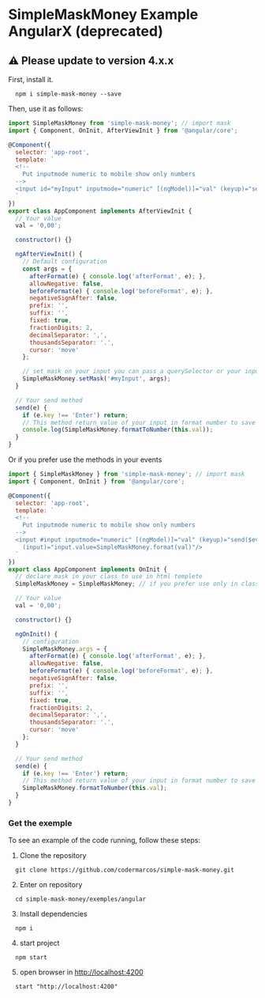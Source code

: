 # SimpleMaskMoney Example AngularX (deprecated)

## ⚠️ Please update to version 4.x.x

First, install it.

```shell
  npm i simple-mask-money --save
```

Then, use it as follows:

```javascript
import SimpleMaskMoney from 'simple-mask-money'; // import mask
import { Component, OnInit, AfterViewInit } from '@angular/core';

@Component({
  selector: 'app-root',
  template: `
  <!-- 
    Put inputmode numeric to mobile show only numbers 
  -->
  <input id="myInput" inputmode="numeric" [(ngModel)]="val" (keyup)="send($event)"/>
  `
})
export class AppComponent implements AfterViewInit {
  // Your value
  val = '0,00';

  constructor() {}

  ngAfterViewInit() {
    // Default configuration  
    const args = {
      afterFormat(e) { console.log('afterFormat', e); },
      allowNegative: false,
      beforeFormat(e) { console.log('beforeFormat', e); },
      negativeSignAfter: false,
      prefix: '',
      suffix: '',
      fixed: true,
      fractionDigits: 2,
      decimalSeparator: ',',
      thousandsSeparator: '.',
      cursor: 'move'
    };

    // set mask on your input you can pass a querySelector or your input element and options
    SimpleMaskMoney.setMask('#myInput', args);
  }

  // Your send method
  send(e) {
    if (e.key !== 'Enter') return;
    // This method return value of your input in format number to save in your database
    console.log(SimpleMaskMoney.formatToNumber(this.val));
  }
}
```

Or if you prefer use the methods in your events

```javascript
import { SimpleMaskMoney } from 'simple-mask-money'; // import mask
import { Component, OnInit } from '@angular/core';

@Component({
  selector: 'app-root',
  template: `
  <!-- 
    Put inputmode numeric to mobile show only numbers 
  -->
  <input #input inputmode="numeric" [(ngModel)]="val" (keyup)="send($event)" 
    (input)="input.value=SimpleMaskMoney.format(val)"/>
  `
})
export class AppComponent implements OnInit {
  // declare mask in your class to use in html templete
  SimpleMaskMoney = SimpleMaskMoney; // if you prefer use only in class this line is not necessary

  // Your value
  val = '0,00';

  constructor() {}

  ngOnInit() {
    // configuration
    SimpleMaskMoney.args = {
      afterFormat(e) { console.log('afterFormat', e); },
      allowNegative: false,
      beforeFormat(e) { console.log('beforeFormat', e); },
      negativeSignAfter: false,
      prefix: '',
      suffix: '',
      fixed: true,
      fractionDigits: 2,
      decimalSeparator: ',',
      thousandsSeparator: '.',
      cursor: 'move'
    };
  }

  // Your send method
  send(e) {
    if (e.key !== 'Enter') return;
    // This method return value of your input in format number to save in your database
    SimpleMaskMoney.formatToNumber(this.val);
  }
}
```

### Get the exemple

To see an example of the code running, follow these steps:

1. Clone the repository

```shell
  git clone https://github.com/codermarcos/simple-mask-money.git
```

2. Enter on repository

```shell
  cd simple-mask-money/exemples/angular
```

3. Install dependencies

```shell
  npm i
```

4. start project

```shell
  npm start
```

5. open browser in [http://localhost:4200](http://localhost:4200)

```shell
  start "http://localhost:4200"
```
